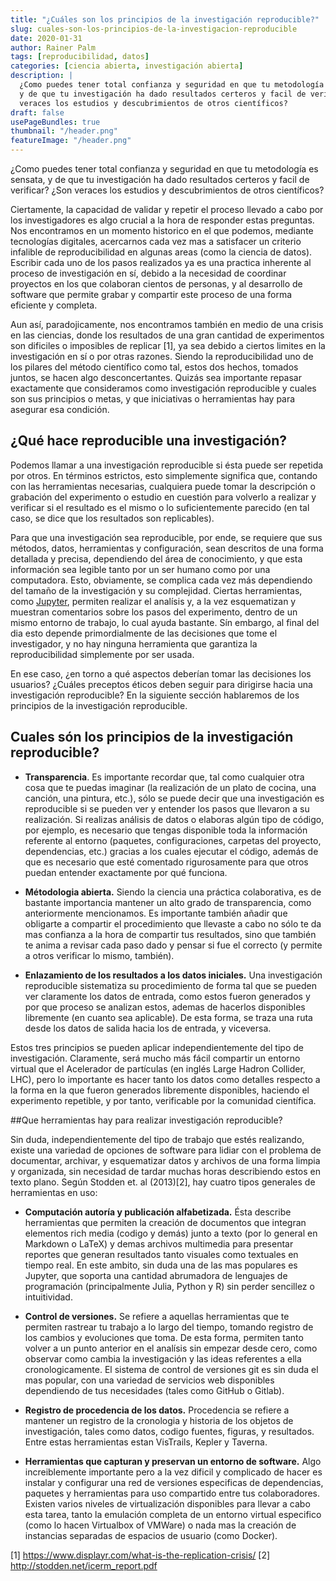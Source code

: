 ```yaml
---
title: "¿Cuáles son los principios de la investigación reproducible?"
slug: cuales-son-los-principios-de-la-investigacion-reproducible
date: 2020-01-31
author: Rainer Palm
tags: [reproducibilidad, datos]
categories: [ciencia abierta, investigación abierta]
description: |
  ¿Como puedes tener total confianza y seguridad en que tu metodología es sensata,
  y de que tu investigación ha dado resultados certeros y facil de verificar? ¿Son
  veraces los estudios y descubrimientos de otros científicos?
draft: false
usePageBundles: true
thumbnail: "/header.png"
featureImage: "/header.png"
---
```


<!-- # ¿Cuáles son los principios de la investigación reproducible? -->
<!-- **Por Rainer Palm** -->

¿Como puedes tener total confianza y seguridad en que tu metodología es sensata,
y de que tu investigación ha dado resultados certeros y facil de verificar? ¿Son
veraces los estudios y descubrimientos de otros científicos?

<!-- TEASER_END -->

Ciertamente, la capacidad de validar y repetir el proceso llevado a cabo por los
investigadores es algo crucial a la hora de responder estas preguntas. Nos
encontramos en un momento historico en el que podemos, mediante tecnologías
digitales, acercarnos cada vez mas a satisfacer un criterio infalible de
reproducibilidad en algunas areas (como la ciencia de datos). Escribir cada uno
de los pasos realizados ya es una practica inherente al proceso de investigación
en sí, debido a la necesidad de coordinar proyectos en los que colaboran cientos
de personas, y al desarrollo de software que permite grabar y compartir este
proceso de una forma eficiente y completa.

Aun así, paradojicamente, nos encontramos también en medio de una crisis en las
ciencias, donde los resultados de una gran cantidad de experimentos son
dificiles o imposibles de replicar \[1\], ya sea debido a ciertos limites en la
investigación en sí o por otras razones. Siendo la reproducibilidad uno de los
pilares del método científico como tal, estos dos hechos, tomados juntos, se
hacen algo desconcertantes. Quizás sea importante repasar exactamente que
consideramos como investigación reproducible y cuales son sus principios o
metas, y que iniciativas o herramientas hay para asegurar esa condición.

## ¿Qué hace reproducible una investigación?

Podemos llamar a una investigación reproducible si ésta puede ser repetida por
otros. En términos estrictos, esto simplemente significa que, contando con las
herramientas necesarias, cualquiera puede tomar la descripción o grabación del
experimento o estudio en cuestión para volverlo a realizar y verificar si el
resultado es el mismo o lo suficientemente parecido (en tal caso, se dice que
los resultados son replicables).

Para que una investigación sea reproducible, por ende, se requiere que sus
métodos, datos, herramientas y configuración, sean descritos de una forma
detallada y precisa, dependiendo del área de conocimiento, y que esta
información sea legible tanto por un ser humano como por una computadora. Esto,
obviamente, se complica cada vez más dependiendo del tamaño de la investigación
y su complejidad. Ciertas herramientas, como [Jupyter](https://jupyter.org),
permiten realizar el analísis y, a la vez esquematizan y muestran comentarios
sobre los pasos del experimento, dentro de un mismo entorno de trabajo, lo cual
ayuda bastante. Sín embargo, al final del dia esto depende primordialmente de
las decisiones que tome el investigador, y no hay ninguna herramienta que
garantiza la reproducibilidad simplemente por ser usada.

En ese caso, ¿en torno a qué aspectos deberían tomar las decisiones los
usuarios? ¿Cuáles preceptos éticos deben seguir para dirigirse hacia una
investigación reproducible? En la siguiente sección hablaremos de los principios
de la investigación reproducible.

## Cuales són los principios de la investigación reproducible?

- **Transparencia**. Es importante recordar que, tal como cualquier otra cosa
  que te puedas imaginar (la realización de un plato de cocina, una canción, una
  pintura, etc.), sólo se puede decir que una investigación es reproducible si
  se pueden ver y entender los pasos que llevaron a su realización. Si realizas
  análisis de datos o elaboras algún tipo de código, por ejemplo, es necesario
  que tengas disponible toda la información referente al entorno (paquetes,
  configuraciones, carpetas del proyecto, dependencias, etc.) gracias a los
  cuales ejecutar el código, además de que es necesario que esté comentado
  rigurosamente para que otros puedan entender exactamente por qué funciona.

- **Métodologia abierta.** Siendo la ciencia una práctica colaborativa, es de
  bastante importancia mantener un alto grado de transparencia, como
  anteriormente mencionamos. Es importante también añadir que obligarte a
  compartir el procedimiento que llevaste a cabo no sólo te da mas confianza a
  la hora de compartir tus resultados, sino que también te anima a revisar cada
  paso dado y pensar si fue el correcto (y permite a otros verificar lo mismo,
  también).

- **Enlazamiento de los resultados a los datos iniciales.** Una investigación
  reproducible sistematiza su procedimiento de forma tal que se pueden ver
  claramente los datos de entrada, como estos fueron generados y por que proceso
  se analizan estos, ademas de hacerlos disponibles libremente (en cuanto sea
  aplicable). De esta forma, se traza una ruta desde los datos de salida hacia
  los de entrada, y viceversa.

Estos tres principios se pueden aplicar independientemente del tipo de
investigación. Claramente, será mucho más fácil compartir un entorno virtual que
el Acelerador de partículas (en inglés Large Hadron Collider, LHC), pero lo
importante es hacer tanto los datos como detalles respecto a la forma en la que
fueron generados libremente disponibles, haciendo el experimento repetible, y
por tanto, verificable por la comunidad científica.

##Que herramientas hay para realizar investigación reproducible?

Sin duda, independientemente del tipo de trabajo que estés realizando, existe
una variedad de opciones de software para lidiar con el problema de documentar,
archivar, y esquematizar datos y archivos de una forma limpia y organizada, sin
necesidad de tardar muchas horas describiendo estos en texto plano. Según
Stodden et. al (2013)\[2\], hay cuatro tipos generales de herramientas en uso:

- **Computación autoría y publicación alfabetizada.** Ésta describe herramientas
  que permiten la creación de documentos que integran elementos rich media
  (codigo y demás) junto a texto (por lo general en Markdown o LaTeX) y demas
  archivos multimedia para presentar reportes que generan resultados tanto
  visuales como textuales en tiempo real. En este ambito, sin duda una de las
  mas populares es Jupyter, que soporta una cantidad abrumadora de lenguajes de
  programación (principalmente Julia, Python y R) sin perder sencillez o
  intuitividad.

- **Control de versiones.** Se refiere a aquellas herramientas que te permiten
  rastrear tu trabajo a lo largo del tiempo, tomando registro de los cambios y
  evoluciones que toma. De esta forma, permiten tanto volver a un punto anterior
  en el analísis sin empezar desde cero, como observar como cambia la
  investigación y las ideas referentes a ella cronologicamente. El sistema de
  control de versiones git es sin duda el mas popular, con una variedad de
  servicios web disponibles dependiendo de tus necesidades (tales como GitHub o
  Gitlab).

- **Registro de procedencia de los datos.** Procedencia se refiere a mantener un
  registro de la cronologia y historia de los objetos de investigación, tales
  como datos, codigo fuentes, figuras, y resultados. Entre estas herramientas
  estan VisTrails, Kepler y Taverna.

- **Herramientas que capturan y preservan un entorno de software.** Algo
  increiblemente importante pero a la vez dificil y complicado de hacer es
  instalar y configurar una red de versiones especificas de dependencias,
  paquetes y herramientas para uso compartido entre tus colaboradores. Existen
  varios niveles de virtualización disponibles para llevar a cabo esta tarea,
  tanto la emulación completa de un entorno virtual especifico (como lo hacen
  Virtualbox of VMWare) o nada mas la creación de instancias separadas de
  espacios de usuario (como Docker).

\[1\] https://www.displayr.com/what-is-the-replication-crisis/ \[2\]
http://stodden.net/icerm_report.pdf
